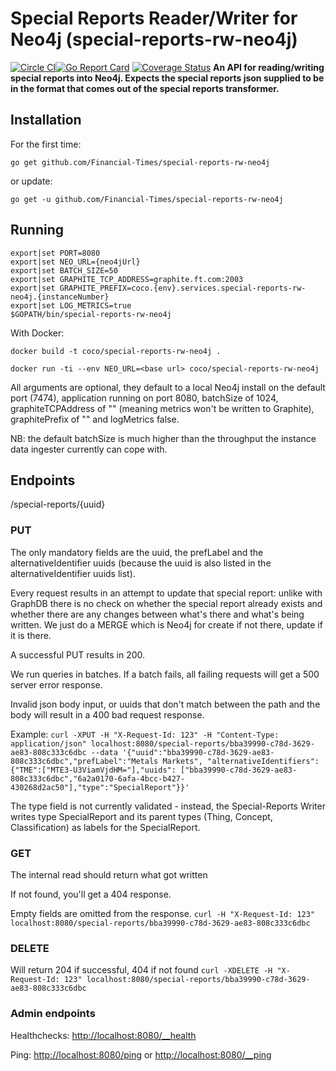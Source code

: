 # Special Reports Reader/Writer for Neo4j (special-reports-rw-neo4j)
[![Circle CI](https://circleci.com/gh/Financial-Times/special-reports-rw-neo4j.svg?style=shield)](https://circleci.com/gh/Financial-Times/special-reports-rw-neo4j)[![Go Report Card](https://goreportcard.com/badge/github.com/Financial-Times/special-reports-rw-neo4j)](https://goreportcard.com/report/github.com/Financial-Times/special-reports-rw-neo4j) [![Coverage Status](https://coveralls.io/repos/github/Financial-Times/special-reports-rw-neo4j/badge.svg)](https://coveralls.io/github/Financial-Times/special-reports-rw-neo4j)
__An API for reading/writing special reports into Neo4j. Expects the special reports json supplied to be in the format that comes out of the special reports transformer.__

## Installation

For the first time:

`go get github.com/Financial-Times/special-reports-rw-neo4j`

or update:

`go get -u github.com/Financial-Times/special-reports-rw-neo4j`

## Running

```
export|set PORT=8080
export|set NEO_URL={neo4jUrl}
export|set BATCH_SIZE=50
export|set GRAPHITE_TCP_ADDRESS=graphite.ft.com:2003
export|set GRAPHITE_PREFIX=coco.{env}.services.special-reports-rw-neo4j.{instanceNumber}
export|set LOG_METRICS=true
$GOPATH/bin/special-reports-rw-neo4j
```

With Docker:

`docker build -t coco/special-reports-rw-neo4j .`

`docker run -ti --env NEO_URL=<base url> coco/special-reports-rw-neo4j`


All arguments are optional, they default to a local Neo4j install on the default port (7474), application running on port 8080, batchSize of 1024, graphiteTCPAddress of "" (meaning metrics won't be written to Graphite), graphitePrefix of "" and logMetrics false.

NB: the default batchSize is much higher than the throughput the instance data ingester currently can cope with.

## Endpoints
/special-reports/{uuid}
### PUT
The only mandatory fields are the uuid, the prefLabel and the alternativeIdentifier uuids (because the uuid is also listed in the alternativeIdentifier uuids list).

Every request results in an attempt to update that special report: unlike with GraphDB there is no check on whether the special report already exists and whether there are any changes between what's there and what's being written. We just do a MERGE which is Neo4j for create if not there, update if it is there.

A successful PUT results in 200.

We run queries in batches. If a batch fails, all failing requests will get a 500 server error response.

Invalid json body input, or uuids that don't match between the path and the body will result in a 400 bad request response.

Example:
`curl -XPUT -H "X-Request-Id: 123" -H "Content-Type: application/json" localhost:8080/special-reports/bba39990-c78d-3629-ae83-808c333c6dbc --data '{"uuid":"bba39990-c78d-3629-ae83-808c333c6dbc","prefLabel":"Metals Markets", "alternativeIdentifiers":{"TME":["MTE3-U3ViamVjdHM="],"uuids": ["bba39990-c78d-3629-ae83-808c333c6dbc","6a2a0170-6afa-4bcc-b427-430268d2ac50"],"type":"SpecialReport"}}'`

The type field is not currently validated - instead, the Special-Reports Writer writes type SpecialReport and its parent types (Thing, Concept, Classification) as labels for the SpecialReport.

### GET
The internal read should return what got written

If not found, you'll get a 404 response.

Empty fields are omitted from the response.
`curl -H "X-Request-Id: 123" localhost:8080/special-reports/bba39990-c78d-3629-ae83-808c333c6dbc`

### DELETE
Will return 204 if successful, 404 if not found
`curl -XDELETE -H "X-Request-Id: 123" localhost:8080/special-reports/bba39990-c78d-3629-ae83-808c333c6dbc`

### Admin endpoints
Healthchecks: [http://localhost:8080/__health](http://localhost:8080/__health)

Ping: [http://localhost:8080/ping](http://localhost:8080/ping) or [http://localhost:8080/__ping](http://localhost:8080/__ping)
